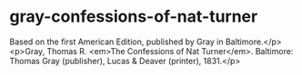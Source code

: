 # gray-confessions-of-nat-turner
Based on the first American Edition, published by Gray in Baltimore.&lt;/p> &lt;p>Gray, Thomas R. &lt;em>The Confessions of Nat Turner&lt;/em>. Baltimore: Thomas Gray (publisher), Lucas &amp; Deaver (printer), 1831.&lt;/p>
